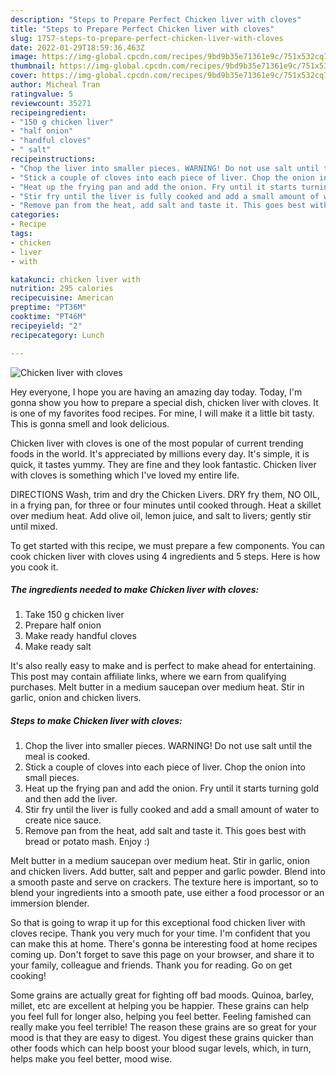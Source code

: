 ```yaml
---
description: "Steps to Prepare Perfect Chicken liver with cloves"
title: "Steps to Prepare Perfect Chicken liver with cloves"
slug: 1757-steps-to-prepare-perfect-chicken-liver-with-cloves
date: 2022-01-29T18:59:36.463Z
image: https://img-global.cpcdn.com/recipes/9bd9b35e71361e9c/751x532cq70/chicken-liver-with-cloves-recipe-main-photo.jpg
thumbnail: https://img-global.cpcdn.com/recipes/9bd9b35e71361e9c/751x532cq70/chicken-liver-with-cloves-recipe-main-photo.jpg
cover: https://img-global.cpcdn.com/recipes/9bd9b35e71361e9c/751x532cq70/chicken-liver-with-cloves-recipe-main-photo.jpg
author: Micheal Tran
ratingvalue: 5
reviewcount: 35271
recipeingredient:
- "150 g chicken liver"
- "half onion"
- "handful cloves"
- " salt"
recipeinstructions:
- "Chop the liver into smaller pieces. WARNING! Do not use salt until the meal is cooked."
- "Stick a couple of cloves into each piece of liver. Chop the onion into small pieces."
- "Heat up the frying pan and add the onion. Fry until it starts turning gold and then add the liver."
- "Stir fry until the liver is fully cooked and add a small amount of water to create nice sauce."
- "Remove pan from the heat, add salt and taste it. This goes best with bread or potato mash. Enjoy :)"
categories:
- Recipe
tags:
- chicken
- liver
- with

katakunci: chicken liver with 
nutrition: 295 calories
recipecuisine: American
preptime: "PT36M"
cooktime: "PT46M"
recipeyield: "2"
recipecategory: Lunch

---
```



![Chicken liver with cloves](https://img-global.cpcdn.com/recipes/9bd9b35e71361e9c/751x532cq70/chicken-liver-with-cloves-recipe-main-photo.jpg)

Hey everyone, I hope you are having an amazing day today. Today, I'm gonna show you how to prepare a special dish, chicken liver with cloves. It is one of my favorites food recipes. For mine, I will make it a little bit tasty. This is gonna smell and look delicious.

Chicken liver with cloves is one of the most popular of current trending foods in the world. It's appreciated by millions every day. It's simple, it is quick, it tastes yummy. They are fine and they look fantastic. Chicken liver with cloves is something which I've loved my entire life.

DIRECTIONS Wash, trim and dry the Chicken Livers. DRY fry them, NO OIL, in a frying pan, for three or four minutes until cooked through. Heat a skillet over medium heat. Add olive oil, lemon juice, and salt to livers; gently stir until mixed.


To get started with this recipe, we must prepare a few components. You can cook chicken liver with cloves using 4 ingredients and 5 steps. Here is how you cook it.

<!--inarticleads1-->

##### The ingredients needed to make Chicken liver with cloves:

1. Take 150 g chicken liver
1. Prepare half onion
1. Make ready handful cloves
1. Make ready  salt


It&#39;s also really easy to make and is perfect to make ahead for entertaining. This post may contain affiliate links, where we earn from qualifying purchases. Melt butter in a medium saucepan over medium heat. Stir in garlic, onion and chicken livers. 

<!--inarticleads2-->

##### Steps to make Chicken liver with cloves:

1. Chop the liver into smaller pieces. WARNING! Do not use salt until the meal is cooked.
1. Stick a couple of cloves into each piece of liver. Chop the onion into small pieces.
1. Heat up the frying pan and add the onion. Fry until it starts turning gold and then add the liver.
1. Stir fry until the liver is fully cooked and add a small amount of water to create nice sauce.
1. Remove pan from the heat, add salt and taste it. This goes best with bread or potato mash. Enjoy :)


Melt butter in a medium saucepan over medium heat. Stir in garlic, onion and chicken livers. Add butter, salt and pepper and garlic powder. Blend into a smooth paste and serve on crackers. The texture here is important, so to blend your ingredients into a smooth pate, use either a food processor or an immersion blender. 

So that is going to wrap it up for this exceptional food chicken liver with cloves recipe. Thank you very much for your time. I'm confident that you can make this at home. There's gonna be interesting food at home recipes coming up. Don't forget to save this page on your browser, and share it to your family, colleague and friends. Thank you for reading. Go on get cooking!

Some grains are actually great for fighting off bad moods. Quinoa, barley, millet, etc are excellent at helping you be happier. These grains can help you feel full for longer also, helping you feel better. Feeling famished can really make you feel terrible! The reason these grains are so great for your mood is that they are easy to digest. You digest these grains quicker than other foods which can help boost your blood sugar levels, which, in turn, helps make you feel better, mood wise.

